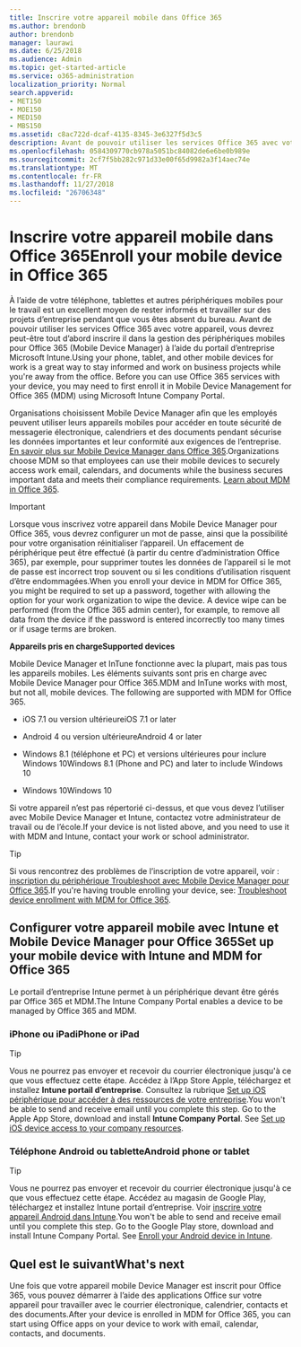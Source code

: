 ```yaml
---
title: Inscrire votre appareil mobile dans Office 365
ms.author: brendonb
author: brendonb
manager: laurawi
ms.date: 6/25/2018
ms.audience: Admin
ms.topic: get-started-article
ms.service: o365-administration
localization_priority: Normal
search.appverid:
- MET150
- MOE150
- MED150
- MBS150
ms.assetid: c8ac722d-dcaf-4135-8345-3e6327f5d3c5
description: Avant de pouvoir utiliser les services Office 365 avec votre appareil, vous devrez peut-être procéder comme suit pour vous inscrire pour Office 365 (Mobile Device Manager) dans la gestion des périphériques mobiles. Cela lorsque vous ajoutez votre travail ou établissement du compte de messagerie vers votre appareil pour la première fois.
ms.openlocfilehash: 0584309770cb978a5051bc84082de6e6be0b989e
ms.sourcegitcommit: 2cf7f5bb282c971d33e00f65d9982a3f14aec74e
ms.translationtype: MT
ms.contentlocale: fr-FR
ms.lasthandoff: 11/27/2018
ms.locfileid: "26706348"
---
```

# <a name="enroll-your-mobile-device-in-office-365"></a><span data-ttu-id="52180-104">Inscrire votre appareil mobile dans Office 365</span><span class="sxs-lookup"><span data-stu-id="52180-104">Enroll your mobile device in Office 365</span></span>

<span data-ttu-id="52180-p102">À l’aide de votre téléphone, tablettes et autres périphériques mobiles pour le travail est un excellent moyen de rester informés et travailler sur des projets d’entreprise pendant que vous êtes absent du bureau. Avant de pouvoir utiliser les services Office 365 avec votre appareil, vous devrez peut-être tout d’abord inscrire il dans la gestion des périphériques mobiles pour Office 365 (Mobile Device Manager) à l’aide du portail d’entreprise Microsoft Intune.</span><span class="sxs-lookup"><span data-stu-id="52180-p102">Using your phone, tablet, and other mobile devices for work is a great way to stay informed and work on business projects while you're away from the office. Before you can use Office 365 services with your device, you may need to first enroll it in Mobile Device Management for Office 365 (MDM) using Microsoft Intune Company Portal.</span></span>
  
<span data-ttu-id="52180-p103">Organisations choisissent Mobile Device Manager afin que les employés peuvent utiliser leurs appareils mobiles pour accéder en toute sécurité de messagerie électronique, calendriers et des documents pendant sécurise les données importantes et leur conformité aux exigences de l’entreprise. [En savoir plus sur Mobile Device Manager dans Office 365](https://support.office.com/article/overview-of-mobile-device-management-mdm-for-office-365-faa7d8e5-645d-4d59-839c-c8d4c1869e4a).</span><span class="sxs-lookup"><span data-stu-id="52180-p103">Organizations choose MDM so that employees can use their mobile devices to securely access work email, calendars, and documents while the business secures important data and meets their compliance requirements. [Learn about MDM in Office 365](https://support.office.com/article/overview-of-mobile-device-management-mdm-for-office-365-faa7d8e5-645d-4d59-839c-c8d4c1869e4a).</span></span>
  
> [!IMPORTANT]
> <span data-ttu-id="52180-p104">Lorsque vous inscrivez votre appareil dans Mobile Device Manager pour Office 365, vous devrez configurer un mot de passe, ainsi que la possibilité pour votre organisation réinitialiser l’appareil. Un effacement de périphérique peut être effectué (à partir du centre d’administration Office 365), par exemple, pour supprimer toutes les données de l’appareil si le mot de passe est incorrect trop souvent ou si les conditions d’utilisation risquent d’être endommagées.</span><span class="sxs-lookup"><span data-stu-id="52180-p104">When you enroll your device in MDM for Office 365, you might be required to set up a password, together with allowing the option for your work organization to wipe the device. A device wipe can be performed (from the Office 365 admin center), for example, to remove all data from the device if the password is entered incorrectly too many times or if usage terms are broken.</span></span> 
  
 <span data-ttu-id="52180-111">**Appareils pris en charge**</span><span class="sxs-lookup"><span data-stu-id="52180-111">**Supported devices**</span></span>
  
<span data-ttu-id="52180-p105">Mobile Device Manager et InTune fonctionne avec la plupart, mais pas tous les appareils mobiles. Les éléments suivants sont pris en charge avec Mobile Device Manager pour Office 365.</span><span class="sxs-lookup"><span data-stu-id="52180-p105">MDM and InTune works with most, but not all, mobile devices. The following are supported with MDM for Office 365.</span></span>
  
- <span data-ttu-id="52180-114">iOS 7.1 ou version ultérieure</span><span class="sxs-lookup"><span data-stu-id="52180-114">iOS 7.1 or later</span></span>
    
- <span data-ttu-id="52180-115">Android 4 ou version ultérieure</span><span class="sxs-lookup"><span data-stu-id="52180-115">Android 4 or later</span></span>
    
- <span data-ttu-id="52180-116">Windows 8.1 (téléphone et PC) et versions ultérieures pour inclure Windows 10</span><span class="sxs-lookup"><span data-stu-id="52180-116">Windows 8.1 (Phone and PC) and later to include Windows 10</span></span>
    
- <span data-ttu-id="52180-117">Windows 10</span><span class="sxs-lookup"><span data-stu-id="52180-117">Windows 10</span></span>
    
<span data-ttu-id="52180-118">Si votre appareil n’est pas répertorié ci-dessus, et que vous devez l’utiliser avec Mobile Device Manager et Intune, contactez votre administrateur de travail ou de l’école.</span><span class="sxs-lookup"><span data-stu-id="52180-118">If your device is not listed above, and you need to use it with MDM and Intune, contact your work or school administrator.</span></span>
  
> [!TIP]
> <span data-ttu-id="52180-119">Si vous rencontrez des problèmes de l’inscription de votre appareil, voir : [inscription du périphérique Troubleshoot avec Mobile Device Manager pour Office 365](https://support.office.com/article/Troubleshoot-device-enrollment-with-MDM-for-Office-365-c863b2bf-45f3-483a-ba05-29fc7f4d6434).</span><span class="sxs-lookup"><span data-stu-id="52180-119">If you're having trouble enrolling your device, see: [Troubleshoot device enrollment with MDM for Office 365](https://support.office.com/article/Troubleshoot-device-enrollment-with-MDM-for-Office-365-c863b2bf-45f3-483a-ba05-29fc7f4d6434).</span></span> 
  
## <a name="set-up-your-mobile-device-with-intune-and-mdm-for-office-365"></a><span data-ttu-id="52180-120">Configurer votre appareil mobile avec Intune et Mobile Device Manager pour Office 365</span><span class="sxs-lookup"><span data-stu-id="52180-120">Set up your mobile device with Intune and MDM for Office 365</span></span>

<span data-ttu-id="52180-121">Le portail d’entreprise Intune permet à un périphérique devant être gérés par Office 365 et MDM.</span><span class="sxs-lookup"><span data-stu-id="52180-121">The Intune Company Portal enables a device to be managed by Office 365 and MDM.</span></span>
  
### <a name="iphone-or-ipad"></a><span data-ttu-id="52180-122">iPhone ou iPad</span><span class="sxs-lookup"><span data-stu-id="52180-122">iPhone or iPad</span></span>

> [!TIP]
> <span data-ttu-id="52180-p106">Vous ne pourrez pas envoyer et recevoir du courrier électronique jusqu'à ce que vous effectuez cette étape. Accédez à l’App Store Apple, téléchargez et installez **Intune portail d’entreprise**. Consultez la rubrique [Set up iOS périphérique pour accéder à des ressources de votre entreprise](https://docs.microsoft.com/intune-user-help/enroll-your-device-in-intune-ios).</span><span class="sxs-lookup"><span data-stu-id="52180-p106">You won't be able to send and receive email until you complete this step. Go to the Apple App Store, download and install **Intune Company Portal**. See [Set up iOS device access to your company resources](https://docs.microsoft.com/intune-user-help/enroll-your-device-in-intune-ios).</span></span> 
    
### <a name="android-phone-or-tablet"></a><span data-ttu-id="52180-126">Téléphone Android ou tablette</span><span class="sxs-lookup"><span data-stu-id="52180-126">Android phone or tablet</span></span>

> [!TIP]
> <span data-ttu-id="52180-p107">Vous ne pourrez pas envoyer et recevoir du courrier électronique jusqu'à ce que vous effectuez cette étape. Accédez au magasin de Google Play, téléchargez et installez Intune portail d’entreprise. Voir [inscrire votre appareil Android dans Intune](https://docs.microsoft.com/intune-user-help/enroll-your-device-in-intune-android).</span><span class="sxs-lookup"><span data-stu-id="52180-p107">You won't be able to send and receive email until you complete this step. Go to the Google Play store, download and install Intune Company Portal. See [Enroll your Android device in Intune](https://docs.microsoft.com/intune-user-help/enroll-your-device-in-intune-android).</span></span> 
    
## <a name="whats-next"></a><span data-ttu-id="52180-130">Quel est le suivant</span><span class="sxs-lookup"><span data-stu-id="52180-130">What's next</span></span>

<span data-ttu-id="52180-131">Une fois que votre appareil mobile Device Manager est inscrit pour Office 365, vous pouvez démarrer à l’aide des applications Office sur votre appareil pour travailler avec le courrier électronique, calendrier, contacts et des documents.</span><span class="sxs-lookup"><span data-stu-id="52180-131">After your device is enrolled in MDM for Office 365, you can start using Office apps on your device to work with email, calendar, contacts, and documents.</span></span>
  

